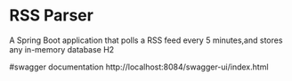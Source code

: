 # RSS Parser
A Spring Boot application that polls a RSS feed every 5 minutes,and stores any in-memory database H2

#swagger documentation
http://localhost:8084/swagger-ui/index.html
